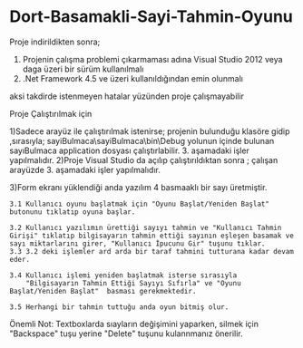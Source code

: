 # Dort-Basamakli-Sayi-Tahmin-Oyunu

Proje indirildikten sonra;

1) Projenin çalışma problemi çıkarmaması adına Visual Studio 2012 veya daga üzeri bir sürüm kullanılmalı
2) .Net Framework 4.5 ve üzeri kullanıldığından emin olunmalı 

 aksi takdirde istenmeyen hatalar yüzünden proje çalışmayabilir
 
Proje Çalıştırılmak için 

1)Sadece arayüz ile çalıştırılmak istenirse;
	projenin bulunduğu klasöre gidip ,sırasıyla;
	sayiBulmaca\sayiBulmaca\bin\Debug yolunun içinde bulunan sayıBulmaca application dosyası çalıştırlabilir. 
	3. aşamadaki işler yapılmalıdır.
2)Proje Visual Studio da açılıp çalıştırıldıktan sonra ;
	çalışan arayüzde 3. aşamadaki işler yapılmalıdır.
	
3)Form ekranı yüklendiği anda yazılım 4 basmaaklı bir sayı üretmiştir.

	3.1 Kullanıcı oyunu başlatmak için "Oyunu Başlat/Yeniden Başlat" butonunu tıklatıp oyuna başlar.
	
	3.2 Kullanıcı yazılımın ürettiği sayıyı tahmin ve "Kullanıcı Tahmin Girişi" tıklatıp bilgisayarın tahmin ettiği sayının eşleşen basamak ve sayı miktarlarını girer, "Kullanıcı İpucunu Gir" tuşunu tıklar.
	3.3 3.2 deki işlemler ard arda bir taraf tahmini tutturana kadar devam eder.
	
	3.4 Kullanıcı işlemi yeniden başlatmak isterse sırasıyla
		"Bilgisayarın Tahmin Ettiği Sayıyı Sıfırla" ve "Oyunu Başlat/Yeniden Başlat"  basması gerekmektedir.
	
	3.5 Herhangi bir tahmin tuttuğu anda oyun bitmiş olur.	
	
Önemli Not: Textboxlarda sıayların değişimini yaparken, silmek için "Backspace" tuşu yerine "Delete" tuşunu kulannmanız önerilir.
